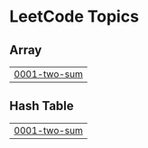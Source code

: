 <!---LeetCode Topics Start-->
# LeetCode Topics
## Array
|  |
| ------- |
| [0001-two-sum](https://github.com/kimdevspace/study-algorithm/tree/master/0001-two-sum) |
## Hash Table
|  |
| ------- |
| [0001-two-sum](https://github.com/kimdevspace/study-algorithm/tree/master/0001-two-sum) |
<!---LeetCode Topics End-->